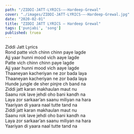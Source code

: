 ```yaml
---
path: "/ZIDDI-JATT-LYRICS-–-Hardeep-Grewal"
cover: "./images/ZIDDI-JATT-LYRICS-–-Hardeep-Grewal.jpg"
date: "2020-02-01"
title: "ZIDDI JATT LYRICS – Hardeep Grewal"
tags: ['punjabi', 'song']
published: truea
---
```

  
Ziddi Jatt Lyrics  
Rond patte vich chinn chinn paye lagde  
Ajj yaar hunni mood vich aaye lagde  
Patte vich chinn chinn paye lagde  
Ajj yaar hunni mood vich aaye lagde  
Thaaneyan kacheriyan ne zor bada laya  
Thaaneyan kacheriyan ne zor bada laya  
Hunde jungle de sher pinjre ch band na  
Ziddi jatt karan makhaulan maut nu  
Saanu rok lave jehdi oho bani kandh na  
Laya zor sarkaar’an saanu miliyan na hara  
Yaariyan di yaara naal tutte tand na  
Ziddi jatt karan makhaulan maut nu  
Saanu rok lave jehdi oho bani kandh na  
Laya zor sarkaar’an saanu miliyan na hara  
Yaariyan di yaara naal tutte tand na  
